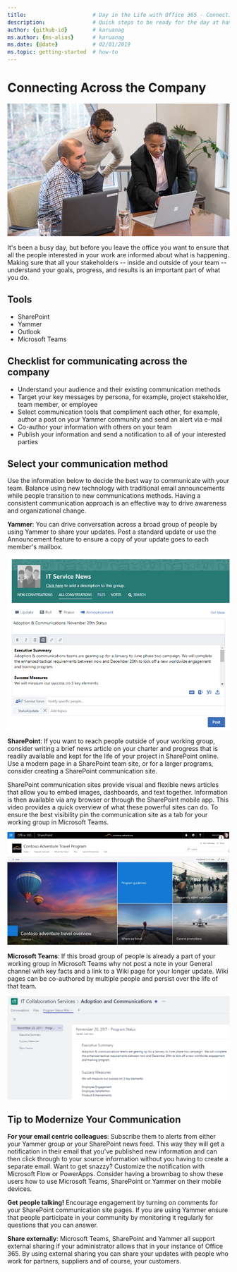 ```yaml
---
title:                     # Day in the Life with Office 365 - Connecting Across the Company
description:               # Quick steps to be ready for the day at hand with Office 365
author: {github-id}        # karuanag
ms.author: {ms-alias}      # karuanag
ms.date: {@date}           # 02/01/2019
ms.topic: getting-started  # how-to
---
```


# Connecting Across the Company

![Connect visual](media/ditl_crosscompany.png)

It's been a busy day, but before you leave the office you want to ensure that all the people interested in your work are informed about what is happening. Making sure that all your stakeholders -- inside and outside of your team -- understand your goals, progress, and results is an important part of what you do.  

## Tools
- SharePoint
- Yammer
- Outlook
- Microsoft Teams 

## Checklist for communicating across the company
- Understand your audience and their existing communication methods
- Target your key messages by persona, for example, project stakeholder, team member, or employee
- Select communication tools that compliment each other, for example, author a post on your Yammer community and send an alert via e-mail 
- Co-author your information with others on your team
- Publish your information and send a notification to all of your interested parties 
 
## Select your communication method
Use the information below to decide the best way to communicate with your team. Balance using new technology with traditional email announcements while people transition to new communications methods. Having a consistent communication approach is an effective way to drive awareness and organizational change. 

**Yammer**: You can drive conversation across a broad group of people by using Yammer to share your updates. Post a standard update or use the Announcement feature to ensure a copy of your update goes to each member's mailbox. 

![Social Media Post](media/ditl_IT-Service-News.png)

**SharePoint**: If you want to reach people outside of your  working group, consider writing a brief news article on your charter and progress that is readily available and kept for the life of your project in SharePoint online. Use a modern page in a SharePoint team site, or for a larger programs, consider creating a SharePoint communication site. 

SharePoint communication sites provide visual and flexible news articles that allow you to embed images, dashboards, and text together. Information is then available via any browser or through the SharePoint mobile app. This video provides a quick overview of what these powerful sites can do. To ensure the best visibility pin the communication site as a tab for your working group in Microsoft Teams.

![Example communication site in SharePoint online](media/ditl_Comm-Site.png)

**Microsoft Teams**:  If this broad group of people is already a part of your working group in Microsoft Teams why not post a note in your General channel with key facts and a link to a Wiki page for your longer update.  Wiki pages can be co-authored by multiple people and persist over the life of that team. 

![a screenshot of a Wiki page in Microsoft Teams](media/ditl_Teams-Wiki.png)

## Tip to Modernize Your Communication

**For your email centric colleagues**: Subscribe them to alerts from either your Yammer group or your SharePoint news feed.  This way they will get a notification in their email that you've published new information and can then click through to your source information without you having to create a separate email.  Want to get snazzy?  Customize the notification with Microsoft Flow or PowerApps. Consider having a brownbag to show these users how to use Microsoft Teams, SharePoint or Yammer on their mobile devices. 

**Get people talking!** Encourage engagement by turning on comments for your SharePoint communication site pages.  If you are using Yammer ensure that people participate in your community by monitoring it regularly for questions that you can answer. 

**Share externally**:  Microsoft Teams, SharePoint and Yammer all support external sharing if your administrator allows that in your instance of Office 365.  By using external sharing you can share your updates with people who work for partners, suppliers and of course, your customers.